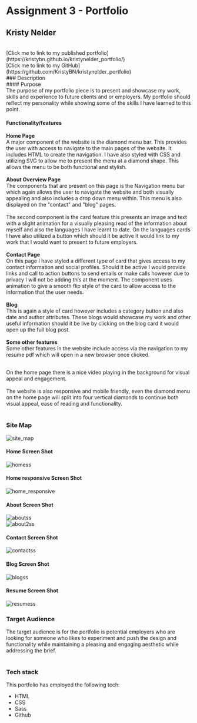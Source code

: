 # Assignment 3 - Portfolio
## Kristy Nelder
<br>
[Click me to link to  my published portfolio](https://kristybn.github.io/kristynelder_portfolio/)
<br>
[Click me to link to  my GitHub](https://github.com/KristyBN/kristynelder_portfolio)
<br>
### Description<br>
#### Purpose<br>
The purpose of my portfolio piece is to present and showcase my work, skills and experience to future clients and or employers. My portfolio should reflect my personality while showing some of the skills I have learned to this point.<br>

#### Functionality/features<br>
**Home Page**<br>
A major component of the website is the diamond menu bar. This provides the user with access to navigate to the main pages of the website. It includes HTML  to create the navigation. I have also styled with CSS and utilizing SVG to allow me to present the menu at a diamond shape. This allows the menu to be both functional and stylish.
<br><br>
**About Overview Page**<br>
The components that are present on this page is the Navigation menu bar which again allows the user to navigate the website and both visually appealing and also includes a drop down menu within. This menu is also displayed on the "contact" and "blog" pages.<br><br>
The second component is the card feature this presents an image and text with a slight animation for a visually pleasing read of the information about myself and also the languages I have learnt to date. On the languages cards I have also utilized a button which should it be active it would link to my work that I would want to present to future employers.<br><br>
**Contact Page**<br>
On this page I have styled a different type of card that gives access to my contact information and social profiles. Should it be active I would provide links and call to action buttons to send emails or make calls however due to privacy I will not be adding this at the moment. The component uses animation to give a smooth flip style of the card to allow access to the information that the user needs.<br>
<br>
**Blog**<br>
This is again a style of card however includes a category button and also date and author attributes. These blogs would showcase my work and other useful information should it be live by clicking on the blog card it would open up the full blog post.<br><br>
**Some other features**<br>
Some other features in the website include access via the navigation to my resume pdf which will open in a new browser once clicked.<br>
<br>

On the home page there is a nice video playing in the background for visual appeal and engagement.<br><br>
The website is also responsive and mobile friendly, even the diamond menu on the home page will split into four vertical diamonds to continue both visual appeal, ease of reading and functionality.
<br><br>
### Site Map
![site_map](docs/site_map.jpeg)
<br>
#### Home Screen Shot
![homess](docs/homess.png)
<br>
#### Home responsive Screen Shot
![home_responsive](docs/responsivess.png)
<br>
#### About Screen Shot
![aboutss](docs/aboutss.png)
<br>
![about2ss](docs/about2ss.png)
<br>
#### Contact Screen Shot
![contactss](docs/contactss.png)
<br>
#### Blog Screen Shot
![blogss](docs/blogss.png)
<br>
#### Resume Screen Shot
![resumess](docs/resumess.png)
<br>

### Target Audience
The target audience is for the portfolio is potential employers who are looking for someone who likes to experiment and push the design and functionality while maintaining a pleasing and engaging aesthetic while addressing the brief.<br>
<br>
### Tech stack
This portfolio has employed the following tech:<br>
*   HTML
*   CSS
*   Sass
*   Github


